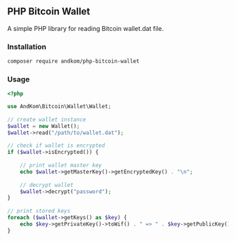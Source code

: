 ## PHP Bitcoin Wallet

A simple PHP library for reading Bitcoin wallet.dat file.

### Installation

```bash
composer require andkom/php-bitcoin-wallet
```

### Usage

```PHP
<?php

use AndKom\Bitcoin\Wallet\Wallet;
 
// create wallet instance
$wallet = new Wallet();
$wallet->read("/path/to/wallet.dat");
 
// check if wallet is encrypted
if ($wallet->isEncrypted()) {
 
    // print wallet master key
    echo $wallet->getMasterKey()->getEncryptedKey() . "\n";
     
    // decrypt wallet
    $wallet->decrypt("password");
}
 
// print stored keys
foreach ($wallet->getKeys() as $key) {
    echo $key->getPrivateKey()->toWif() . " => " . $key->getPublicKey()->getAddress()->getAddress() . "\n";
}
```